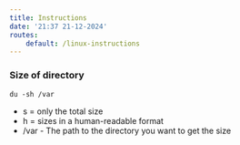 ```yaml
---
title: Instructions
date: '21:37 21-12-2024'
routes:
    default: /linux-instructions
---
```


### Size of directory

    du -sh /var

* s = only the total size
* h = sizes in a human-readable format
* /var - The path to the directory you want to get the size